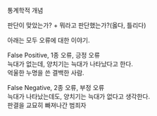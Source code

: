 통계학적 개념

판단이 맞았는가? + 뭐라고 판단했는가?(옳다, 틀리다)  

아래는 모두 오류에 대한 이야기.  

False Positive, 1종 오류, 긍정 오류  
늑대가 없는데, 양치기는 늑대가 나타났다고 한다.  
억울한 누명을 쓴 결백한 사람.  

False Negative, 2종 오류, 부정 오류  
늑대가 나타났는데도, 양치기는 늑대가 없다고 생각한다.  
판결을 교묘히 빠져나간 범죄자  



